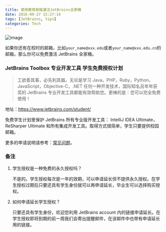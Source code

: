 ```yaml
---
title: 使用教育邮箱激活JetBrains全家桶
date: 2016-09-27 15:27:14
tags: [JetBrains, tips]
categories: Tech
---
```


![image](https://img.tobyqin.cn/20190208185616.png)

如果你还有在校时的邮箱，比如`your_name@xxx.edu`或者`your_name@xxx.edu.cn`的邮箱，那么你可以免费激活 JetBrains 全家桶。

<!-- more -->

### JetBrains Toolbox 专业开发工具 学生免费授权计划

> 工欲善其事，必先利其器。无论是学习 Java，PHP，Ruby，Python，JavaScript，Objective-C，.NET 任何一种开发技术，国际知名且年年获奖的 JetBrains 专业开发工具都能有效帮助您。更棒的是：您可以完全免费使用！

地址：https://www.jetbrains.com/student/

免费学生计划里保护 JetBrains 所有专业版开发工具： IntelliJ IDEA Ultimate，ReSharper Ultimate 和所有集成开发工具。取得方式很简单，学生只要提供校园邮箱。

更多的申请说明请参考：[常见问题](https://www.jetbrains.com/student/#faq)。

### 备注

1. 学生授权是一种免费的永久授权吗？

   不是的。学生授权每次是一年的效期，可以申请延长但不提供永久授权。在学生授权过期后只要还具有学生身份就可以再申请延长，毕业生可以选择购买授权。

2. 如何申请延长学生授权？

   只要还具有学生身份，欢迎您利用 JetBrains account 内的链接申请延长。在学生授权即将到期的前一周我们会寄出提醒邮件，在该邮件中也带有申请延长用的链接。
